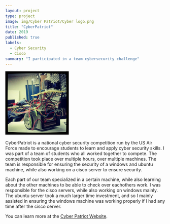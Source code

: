 ```yaml
---
layout: project
type: project
image: img/Cyber Patriot/Cyber logo.png
title: "CyberPatriot"
date: 2019
published: true
labels:
  - Cyber Security
  - Cisco
summary: "I participated in a team cybersecurity challenge"
---
```


<div class="text-center p-4">
  <img width="200px" src="../img/micromouse/micromouse-robot.png" class="img-thumbnail" >
</div>

CyberPatriot is a national cyber security competition run by the US Air Force made to encourage students to learn and apply cyber security skills. I was part of a team of students who all worked together to compete. The competition took place over multiple hours, over multiple machines. The team is responsible for ensuring the security of a windows and ubuntu machine, while also working on a cisco server to ensure security.

Each part of our team specialized in a certain machine, while also learning about the other machines to be able to check over eachothers work. I was responsible for the cisco servers, while also working on windows mainly. The ubuntu server took a much larger time investment, and so I mainly assisted in ensuring the windows machine was working properly if I had any time after the cisco cerver.

You can learn more at the [Cyber Patriot Website](https://www.uscyberpatriot.org).
